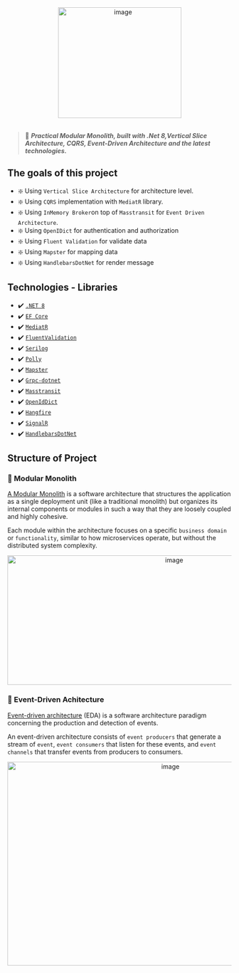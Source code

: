 <div align="center">
  <img width="277" height="249" alt="image" src="https://github.com/user-attachments/assets/aeb1531e-7966-4e2d-be63-fc96f90afe5e" />
</div>
<br>

>🤖 ***Practical Modular Monolith, built with .Net 8,Vertical Slice Architecture, CQRS, Event-Driven Architecture and the latest technologies.***

## The goals of this project
- ❇️ Using `Vertical Slice Architecture` for architecture level.
- ❇️ Using `CQRS` implementation with `MediatR` library.
- ❇️ Using `InMemory Broker`on top of `Masstransit` for `Event Driven Architecture`.
- ❇️ Using `OpenIDict` for authentication and authorization
- ❇️ Using `Fluent Validation` for validate data
- ❇️ Using `Mapster` for mapping data
- ❇️ Using `HandlebarsDotNet` for render message

## Technologies - Libraries
- ✔️ [`.NET 8`](https://github.com/dotnet/aspnetcore)
- ✔️ [`EF Core`]()
- ✔️ [`MediatR`]()
- ✔️ [`FluentValidation`]()
- ✔️ [`Serilog`]()
- ✔️ [`Polly`]()
- ✔️ [`Mapster`]()
- ✔️ [`Grpc-dotnet`]()
- ✔️ [`Masstransit`]()
- ✔️ [`OpenIdDict`]()
- ✔️ [`Hangfire`]()
- ✔️ [`SignalR`]()
- ✔️ [`HandlebarsDotNet`]()

## Structure of Project
### 🧱 Modular Monolith

[A Modular Monolith]() is a software architecture that structures the application as a single deployment unit (like a traditional monolith) but organizes its internal components or modules in such a way that they are loosely coupled and highly cohesive.<br>

Each module within the architecture focuses on a specific `business domain` or `functionality`, similar to how microservices operate, but without the distributed system complexity.

<div align="center"> 
  <img width="734" height="291" alt="image" src="https://github.com/user-attachments/assets/f3ffad49-6fe6-4e4a-b148-4e1e7d39e8fc" />
</div>

### 🚀 Event-Driven Achitecture

[Event-driven architecture](https://learn.microsoft.com/en-us/azure/architecture/guide/architecture-styles/event-driven) (EDA) is a software architecture paradigm concerning the production and detection of events.<br>

An event-driven architecture consists of `event producers` that generate a stream of `event`, `event consumers` that listen for these events, and `event channels` that transfer events from producers to consumers.

<div align="center">
  <img width="717" height="458" alt="image" src="https://github.com/user-attachments/assets/5e177781-0243-4e1a-8f20-055679bf6392" />
</div>

